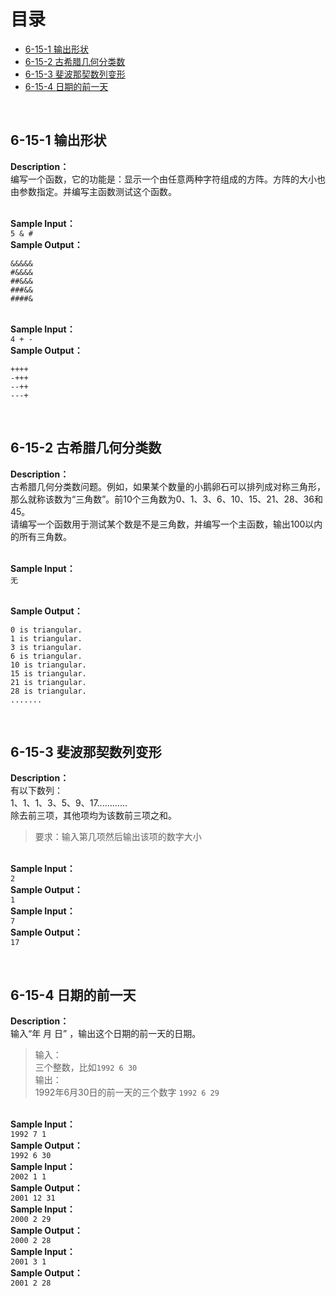 # 目录
* [6-15-1 输出形状](#6-15-1-输出形状)
* [6-15-2 古希腊几何分类数](#6-15-2-古希腊几何分类数)
* [6-15-3 斐波那契数列变形](#6-15-3-斐波那契数列变形)
* [6-15-4 日期的前一天](#6-15-4-日期的前一天)

<br>

## 6-15-1 输出形状
**Description：**<br>
编写一个函数，它的功能是：显示一个由任意两种字符组成的方阵。方阵的大小也由参数指定。并编写主函数测试这个函数。

<br>**Sample Input：**<br>
`5 & #`
<br>**Sample Output：**<br>
```
&&&&&
#&&&&
##&&&
###&&
####&
```
<br>**Sample Input：**<br>
`4 + -`
<br>**Sample Output：**<br>
```
++++
-+++
--++
---+
```

<br>

## 6-15-2 古希腊几何分类数
**Description：**<br>
古希腊几何分类数问题。例如，如果某个数量的小鹅卵石可以排列成对称三角形，那么就称该数为“三角数”。前10个三角数为0、1、3、6、10、15、21、28、36和45。<br>
请编写一个函数用于测试某个数是不是三角数，并编写一个主函数，输出100以内的所有三角数。

<br>**Sample Input：**<br>
`无`

<br>**Sample Output：**<br>
```
0 is triangular.
1 is triangular.
3 is triangular.
6 is triangular.
10 is triangular.
15 is triangular.
21 is triangular.
28 is triangular.
.......
```

<br>

## 6-15-3 斐波那契数列变形
**Description：**<br>
有以下数列：<br>
1、1、1、3、5、9、17............<br>
除去前三项，其他项均为该数前三项之和。<br>
>要求：输入第几项然后输出该项的数字大小

<br>**Sample Input：**<br>
`2`
<br>**Sample Output：**<br>
`1`
<br>**Sample Input：**<br>
`7`
<br>**Sample Output：**<br>
`17`

<br>

## 6-15-4 日期的前一天
**Description：**<br>
输入“年 月 日” ，输出这个日期的前一天的日期。
>输入：<br>
>三个整数，比如`1992 6 30`<br>
>输出：<br>
>1992年6月30日的前一天的三个数字 `1992 6 29`

<br>**Sample Input：**<br>
`1992 7 1`
<br>**Sample Output：**<br>
`1992 6 30`
<br>**Sample Input：**<br>
`2002 1 1`
<br>**Sample Output：**<br>
`2001 12 31`
<br>**Sample Input：**<br>
`2000 2 29`
<br>**Sample Output：**<br>
`2000 2 28`
<br>**Sample Input：**<br>
`2001 3 1`
<br>**Sample Output：**<br>
`2001 2 28`